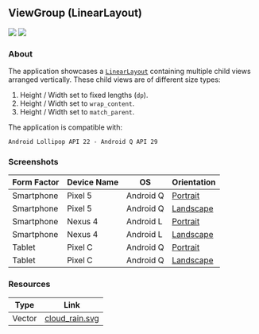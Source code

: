 ## ViewGroup (LinearLayout)
![](https://img.shields.io/badge/language-xml-blue)
[![](https://img.shields.io/badge/ide-android%20studio-brightgreen)](https://developer.android.com/studio)


### About

The application showcases a [`LinearLayout`](https://developer.android.com/reference/android/widget/LinearLayout) containing multiple child views arranged vertically. These child views are of different size types:

1. Height / Width set to fixed lengths (`dp`).
2. Height / Width set to `wrap_content`.
3. Height / Width set to `match_parent`.

The application is compatible with:
```
Android Lollipop API 22 - Android Q API 29
```

### Screenshots

Form Factor | Device Name | OS | Orientation
--- | --- | --- | --- 
Smartphone | Pixel 5 | Android Q | [Portrait](https://user-images.githubusercontent.com/94056845/141358698-33860bcf-8f9d-4fad-9008-6e4175ea3631.png)
Smartphone | Pixel 5 | Android Q | [Landscape](https://user-images.githubusercontent.com/94056845/141358700-0839774d-1672-436d-9485-3e255b996cee.png)
Smartphone | Nexus 4| Android L | [Portrait](https://user-images.githubusercontent.com/94056845/141358702-31beca59-88ae-456b-a0e1-a3cee804783d.png)
Smartphone | Nexus 4| Android L | [Landscape](https://user-images.githubusercontent.com/94056845/141358703-7f51c309-0a2e-4a97-bd22-98475136ada0.png)
Tablet | Pixel C | Android Q | [Portrait](https://user-images.githubusercontent.com/94056845/141358707-57db4064-0f7b-4521-8ca2-44addc9e899d.png)
Tablet | Pixel C | Android Q | [Landscape](https://user-images.githubusercontent.com/94056845/141358706-d299dafb-a6c5-43da-92f6-3f6ab134a9c6.png)

### Resources

Type | Link
--- | ---
Vector | [cloud_rain.svg](https://feathericons.com/?query=cloud-rain)
